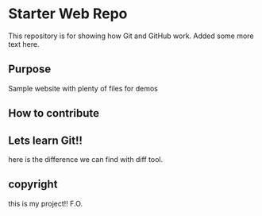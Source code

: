 # Starter Web Repo

This repository is for showing how Git and GitHub work. Added some more text here. 

## Purpose

Sample website with plenty of files for demos

## How to contribute

## Lets learn Git!!

here is the difference we can find with diff tool.

## copyright
this is my project!! F.O.